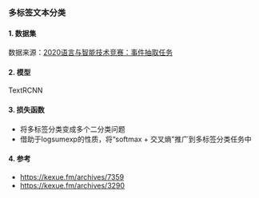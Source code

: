 ### 多标签文本分类

#### 1. 数据集

数据来源：[2020语言与智能技术竞赛：事件抽取任务](https://aistudio.baidu.com/aistudio/competition/detail/32?isFromCcf=true)

#### 2. 模型

TextRCNN

#### 3. 损失函数

- 将多标签分类变成多个二分类问题
- 借助于logsumexp的性质，将“softmax + 交叉熵”推广到多标签分类任务中

#### 4. 参考
- https://kexue.fm/archives/7359
- https://kexue.fm/archives/3290
